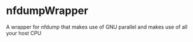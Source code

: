 # nfdumpWrapper
A wrapper for nfdump that makes use of GNU parallel and makes use of all your host CPU
